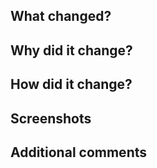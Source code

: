 ## What changed?

## Why did it change?

## How did it change?

## Screenshots

## Additional comments